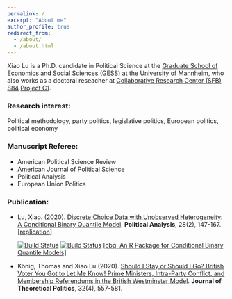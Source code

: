 ```yaml
---
permalink: /
excerpt: "About me"
author_profile: true
redirect_from: 
  - /about/
  - /about.html
---
```


Xiao Lu is a Ph.D. candidate in Political Science at the [Graduate School of Economics and Social Sciences (GESS)](https://gess.uni-mannheim.de/ "Graduate School of Economics and Social Sciences (GESS)") at the [University of Mannheim](https://www.uni-mannheim.de/ "University of Mannheim"), who also works as a doctoral reseacher at [Collaborative Research Center (SFB) 884](https://reforms.uni-mannheim.de/ "SFB 884") [Project C1](https://reforms.uni-mannheim.de/projects/project_group_c/project_c1/ "Project C1").

### Research interest:

Political methodology, party politics, legislative politics, European politics, political economy


### Manuscript Referee:
* American Political Science Review
* American Journal of Political Science
* Political Analysis
* European Union Politics

### Publication:
* Lu, Xiao. (2020). [Discrete Choice Data with Unobserved Heterogeneity: A Conditional Binary Quantile Model](http://dx.doi.org/10.1017/pan.2019.29 "Article"). **Political Analysis**, 28(2), 147-167. [[replication]](https://doi.org/10.7910/DVN/1WZCEA "replication materials") 

   [![Build Status](https://www.r-pkg.org/badges/version/cbq)](https://www.r-pkg.org/badges/version/cbq) [![Build Status](http://cranlogs.r-pkg.org/badges/grand-total/cbq)](http://cranlogs.r-pkg.org/badges/grand-total/cbq) [[cbq: An R Package for Conditional Binary Quantile Models]](/files/cbq_demo.html "R package demo") 

* König, Thomas and Xiao Lu (2020). [Should I Stay or Should I Go? British Voter You Got to Let Me Know! Prime Ministers, Intra-Party Conflict, and Membership Referendums in the British Westminster Model](https://doi.org/10.1177/0951629820956273 "Article"). **Journal of Theoretical Politics**, 32(4), 557-581.
